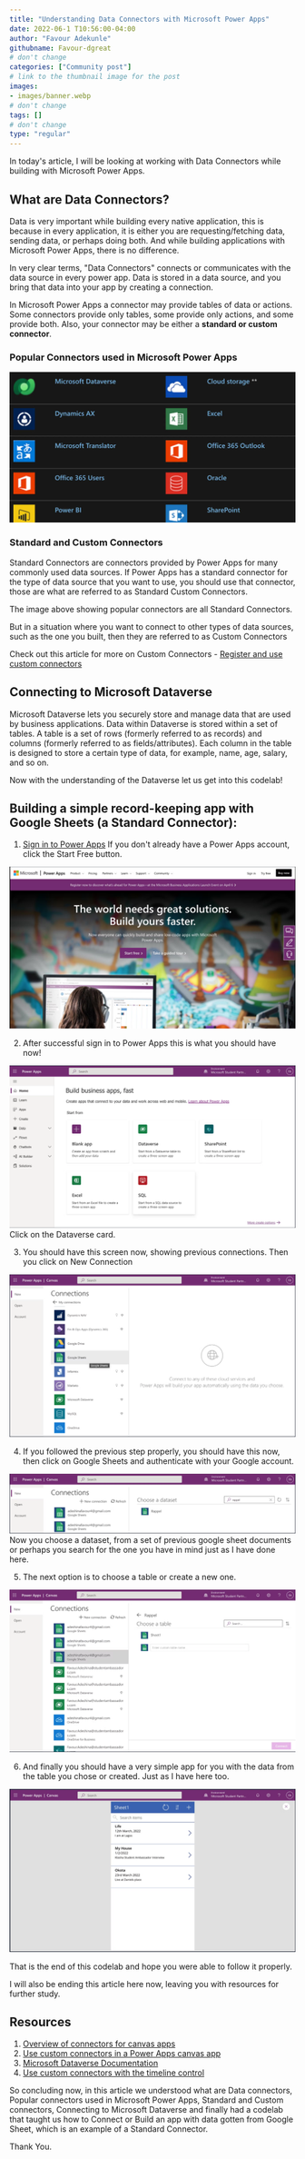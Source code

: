```yaml
---
title: "Understanding Data Connectors with Microsoft Power Apps"
date: 2022-06-1 T10:56:00-04:00
author: "Favour Adekunle"
githubname: Favour-dgreat
# don't change
categories: ["Community post"]
# link to the thumbnail image for the post
images:
- images/banner.webp
# don't change
tags: []
# don't change
type: "regular"
---
```


In today's article, I will be looking at working with Data Connectors while building with Microsoft Power Apps. 

## What are Data Connectors?
Data is very important while building every native application, this is because in every application, it is either you are requesting/fetching data, sending data, or perhaps doing both. And while building applications with Microsoft Power Apps, there is no difference. 

In very clear terms, "Data Connectors" connects or communicates with the data source in every power app. Data is stored in a data source, and you bring that data into your app by creating a connection.

In Microsoft Power Apps a connector may provide tables of data or actions. Some connectors provide only tables, some provide only actions, and some provide both. Also, your connector may be either a **standard or custom connector**.


### Popular Connectors used in Microsoft Power Apps


![banner.webp](images/banner.webp)


### Standard and Custom Connectors
Standard Connectors are connectors provided by Power Apps for many commonly used data sources. If Power Apps has a standard connector for the type of data source that you want to use, you should use that connector, those are what are referred to as Standard Custom Connectors.

The image above showing popular connectors are all Standard Connectors. 

But in a situation where you want to connect to other types of data sources, such as the one you built, then they are referred to as Custom Connectors 

Check out this article for more on  Custom Connectors - [Register and use custom connectors](https://docs.microsoft.com/en-us/powerapps/maker/canvas-apps/register-custom-api)


## Connecting to Microsoft Dataverse

Microsoft Dataverse lets you securely store and manage data that are used by business applications. 
Data within Dataverse is stored within a set of tables. A table is a set of rows (formerly referred to as records) and columns (formerly referred to as fields/attributes). Each column in the table is designed to store a certain type of data, for example, name, age, salary, and so on.

Now with the understanding of the Dataverse let us get into this codelab!

## Building a simple record-keeping app with Google Sheets (a Standard Connector):
1. [Sign in to Power Apps](https://powerapps.microsoft.com/en-gb/) If you don't already have a Power Apps account, click the Start Free button. 

![image1.png](images/image1.png)

2. After successful sign in to Power Apps this is what you should have now! 

![image2.png](images/image2.png) 
Click on the Dataverse card. 

3. You should have this screen now, showing previous connections. Then you click on New Connection

![image3.png](images/image3.png)

4. If you followed the previous step properly, you should have this now, then click on Google Sheets and authenticate with your Google account. 

![image4.png](images/image4.png)
Now you choose a dataset, from a set of previous google sheet documents or perhaps you search for the one you have in mind just as I have done here. 

5. The next option is to choose a table or create a new one. 

![image5.png](images/image5.png)

6. And finally you should have a very simple app for you with the data from the table you chose or created. Just as I have here too. 

![image6.png](images/image6.png)

That is the end of this codelab and hope you were able to follow it properly. 

I will also be ending this article here now, leaving you with resources for further study. 

## Resources
1. [Overview of connectors for canvas apps](https://docs.microsoft.com/en-us/powerapps/maker/canvas-apps/connections-list)
2. [Use custom connectors in a Power Apps canvas app](https://docs.microsoft.com/en-us/learn/modules/use-custom-connectors-in-powerapps-canvas-app/)
3. [Microsoft Dataverse Documentation](https://docs.microsoft.com/en-us/powerapps/maker/data-platform/)
4. [Use custom connectors with the timeline control](https://docs.microsoft.com/en-us/powerapps/maker/model-driven-apps/custom-connectors-timeline-control)

So concluding now, in this article we understood what are Data connectors, Popular connectors used in Microsoft Power Apps, Standard and Custom connectors, Connecting to Microsoft Dataverse and finally had a codelab that taught us how to Connect or Build an app with data gotten from Google Sheet, which is an example of a Standard Connector. 

Thank You. 
